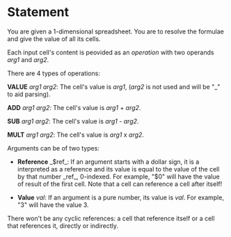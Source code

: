# Statement

You are given a 1-dimensional spreadsheet. You are to resolve the formulae
and give the value of all its cells.

Each input cell's content is peovided as an _operation_ with two operands
_arg1_ and _arg2_.

There are 4 types of operations:

**VALUE** _arg1_ _arg2_: The cell's value is _arg1_, (_arg2_ is not used
and will be "_" to aid parsing).

**ADD** _arg1_ _arg2_: The cell's value is _arg1_ + _arg2_.

**SUB** _arg1_ _arg2_: The cell's value is _arg1_ - _arg2_.

**MULT** _arg1_ _arg2_: The cell's value is _arg1_ x _arg2_.

Arguments can be of two types:

* **Reference** _$ref_: If an argument starts with a dollar sign, it is
a interpreted as a reference and its value is equal to the value of the
cell by that number _ref_, 0-indexed.
For example, "$0" will have the value of result of the first cell.
Note that a cell can reference a cell after itself!

* **Value** _val_: If an argument is a pure number, its value is _val_.
For example, "3" will have the value 3.

There won't be any cyclic references: a cell that reference itself
or a cell that references it, directly or indirectly. 